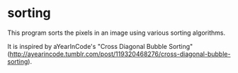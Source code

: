 # sorting

This program sorts the pixels in an image using various sorting algorithms. 

It is inspired by aYearInCode's "Cross Diagonal Bubble Sorting" (http://ayearincode.tumblr.com/post/119320468276/cross-diagonal-bubble-sorting).
